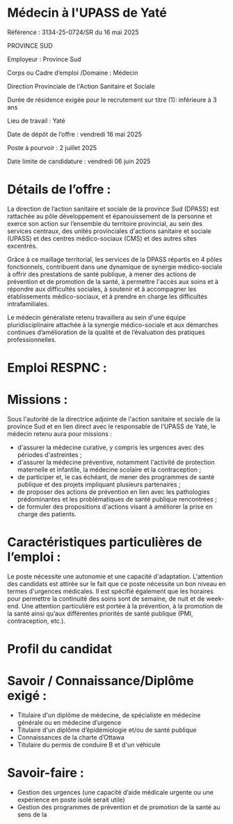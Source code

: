# Médecin à l'UPASS de Yaté

Référence : 3134-25-0724/SR du 16 mai 2025

PROVINCE SUD

Employeur : Province Sud

Corps ou Cadre d’emploi /Domaine : Médecin

Direction Provinciale de l'Action Sanitaire et Sociale

Durée de résidence exigée pour le recrutement sur titre (1): inférieure à 3 ans

Lieu de travail : Yaté

Date de dépôt de l’offre : vendredi 16 mai 2025

Poste à pourvoir : 2 juillet 2025

Date limite de candidature : vendredi 06 juin 2025

# Détails de l’offre :

La direction de l’action sanitaire et sociale de la province Sud (DPASS) est rattachée au pôle développement et épanouissement de la personne et exerce son action sur l’ensemble du territoire provincial, au sein des services centraux, des unités provinciales d'actions sanitaire et sociale (UPASS) et des centres médico-sociaux (CMS) et des autres sites excentrés.

Grâce à ce maillage territorial, les services de la DPASS répartis en 4 pôles fonctionnels, contribuent dans une dynamique de synergie médico-sociale à offrir des prestations de santé publique, à mener des actions de prévention et de promotion de la santé, à permettre l'accès aux soins et à répondre aux difficultés sociales, à soutenir et à accompagner les établissements médico-sociaux, et à prendre en charge les difficultés intrafamiliales.

Le médecin généraliste retenu travaillera au sein d'une équipe pluridisciplinaire attachée à la synergie médico-sociale et aux démarches continues d’amélioration de la qualité et de l’évaluation des pratiques professionnelles.

# Emploi RESPNC :

# Missions :

Sous l'autorité de la directrice adjointe de l'action sanitaire et sociale de la province Sud et en lien direct avec le responsable de l’UPASS de Yaté, le médecin retenu aura pour missions :

- d'assurer la médecine curative, y compris les urgences avec des périodes d'astreintes ;
- d'assurer la médecine préventive, notamment l'activité de protection maternelle et infantile, la médecine scolaire et la contraception ;
- de participer et, le cas échéant, de mener des programmes de santé publique et des projets impliquant plusieurs partenaires ;
- de proposer des actions de prévention en lien avec les pathologies prédominantes et les problématiques de santé publique rencontrées ;
- de formuler des propositions d'actions visant à améliorer la prise en charge des patients.

# Caractéristiques particulières de l’emploi :

Le poste nécessite une autonomie et une capacité d'adaptation. L'attention des candidats est attirée sur le fait que ce poste nécessite un bon niveau en termes d'urgences médicales. Il est spécifié également que les horaires pour permettre la continuité des soins sont de semaine, de nuit et de week-end. Une attention particulière est portée à la prévention, à la promotion de la santé ainsi qu’aux différentes priorités de santé publique (PMI, contraception, etc.).

# Profil du candidat

# Savoir / Connaissance/Diplôme exigé :

- Titulaire d'un diplôme de médecine, de spécialiste en médecine générale ou en médecine d’urgence
- Titulaire d'un diplôme d’épidémiologie et/ou de santé publique
- Connaissances de la charte d’Ottawa
- Titulaire du permis de conduire B et d'un véhicule

# Savoir-faire :

- Gestion des urgences (une capacité d’aide médicale urgente ou une expérience en poste isolé serait utile)
- Gestion des programmes de prévention et de promotion de la santé au sens de la